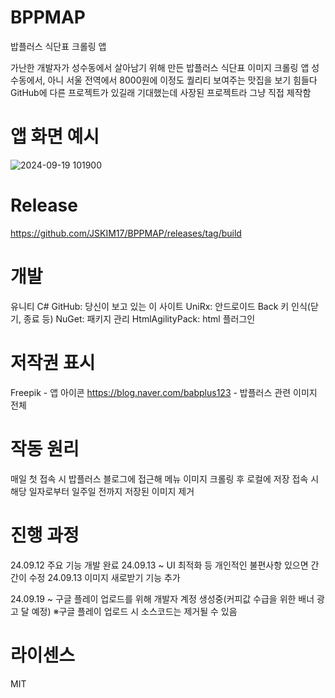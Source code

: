 # BPPMAP
밥플러스 식단표 크롤링 앱

가난한 개발자가 성수동에서 살아남기 위해 만든 밥플러스 식단표 이미지 크롤링 앱
성수동에서, 아니 서울 전역에서 8000원에 이정도 퀄리티 보여주는 맛집을 보기 힘들다
GitHub에 다른 프로젝트가 있길래 기대했는데 사장된 프로젝트라 그냥 직접 제작함

# 앱 화면 예시
![2024-09-19 101900](https://github.com/user-attachments/assets/9caef83c-acad-455a-ab7d-8edbfa1124be)



# Release
https://github.com/JSKIM17/BPPMAP/releases/tag/build


# 개발
유니티
C#
GitHub: 당신이 보고 있는 이 사이트
UniRx: 안드로이드 Back 키 인식(닫기, 종료 등)
NuGet: 패키지 관리
HtmlAgilityPack: html 플러그인


# 저작권 표시
Freepik - 앱 아이콘
https://blog.naver.com/babplus123 - 밥플러스 관련 이미지 전체


# 작동 원리
매일 첫 접속 시 밥플러스 블로그에 접근해 메뉴 이미지 크롤링 후 로컬에 저장
접속 시 해당 일자로부터 일주일 전까지 저장된 이미지 제거


# 진행 과정
24.09.12 주요 기능 개발 완료
24.09.13 ~ UI 최적화 등 개인적인 불편사항 있으면 간간이 수정
24.09.13 이미지 새로받기 기능 추가

24.09.19 ~ 구글 플레이 업로드를 위해 개발자 계정 생성중(커피값 수급을 위한 배너 광고 달 예정)
※구글 플레이 업로드 시 소스코드는 제거될 수 있음

# 라이센스
MIT
